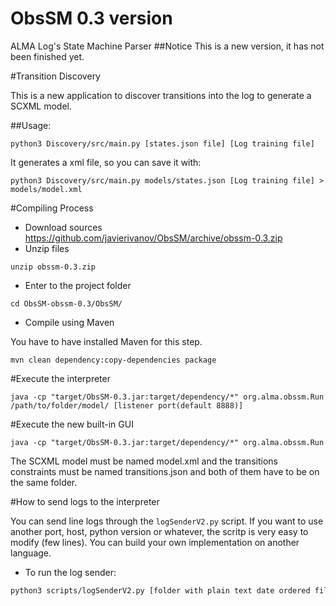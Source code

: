 # ObsSM 0.3 version
ALMA Log's State Machine Parser
##Notice
This is a new version, it has not been finished yet.

#Transition Discovery

This is a new application to discover transitions into the log to generate a SCXML model.

##Usage:
```
python3 Discovery/src/main.py [states.json file] [Log training file]
```
It generates a xml file, so you can save it with:
```
python3 Discovery/src/main.py models/states.json [Log training file] > models/model.xml
```

#Compiling Process

* Download sources https://github.com/javierivanov/ObsSM/archive/obssm-0.3.zip
* Unzip files

```
unzip obssm-0.3.zip
```

* Enter to the project folder

```
cd ObsSM-obssm-0.3/ObsSM/
```

* Compile using Maven

You have to have installed Maven for this step.

```
mvn clean dependency:copy-dependencies package
```

#Execute the interpreter
```
java -cp "target/ObsSM-0.3.jar:target/dependency/*" org.alma.obssm.Run /path/to/folder/model/ [listener port(default 8888)]
```

#Execute the new built-in GUI
```
java -cp "target/ObsSM-0.3.jar:target/dependency/*" org.alma.obssm.Run 
```


The SCXML model must be named model.xml and the transitions constraints must be named transitions.json and both of them have to be on the same folder.

#How to send logs to the interpreter


You can send line logs through the `logSenderV2.py` script.
If you want to use another port, host, python version or whatever, the scritp is very easy to modify (few lines).
You can build your own implementation on another language.

* To run the log sender:
```bash
python3 scripts/logSenderV2.py [folder with plain text date ordered files]
```
